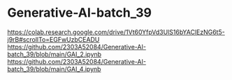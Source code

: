 # Generative-AI-batch_39
https://colab.research.google.com/drive/1Vt60YfpVd3UlS16bYAClEzNG6t5-j9rB#scrollTo=EGFwUzbCEADU
https://github.com/2303A52084/Generative-AI-batch_39/blob/main/GAI_2.ipynb
https://github.com/2303A52084/Generative-AI-batch_39/blob/main/GAI_4.ipynb
